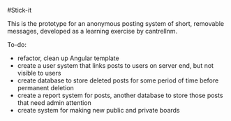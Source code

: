 #Stick-it

This is the prototype for an anonymous posting system of short, removable messages, developed as a learning exercise by cantrellnm.

To-do:

* refactor, clean up Angular template
* create a user system that links posts to users on server end, but not visible to users
* create database to store deleted posts for some period of time before permanent deletion
* create a report system for posts, another database to store those posts that need admin attention
* create system for making new public and private boards
